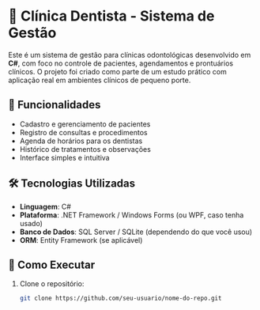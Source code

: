 # 🦷 Clínica Dentista - Sistema de Gestão

Este é um sistema de gestão para clínicas odontológicas desenvolvido em **C#**, com foco no controle de pacientes, agendamentos e prontuários clínicos. O projeto foi criado como parte de um estudo prático com aplicação real em ambientes clínicos de pequeno porte.

## 📌 Funcionalidades

- Cadastro e gerenciamento de pacientes
- Registro de consultas e procedimentos
- Agenda de horários para os dentistas
- Histórico de tratamentos e observações
- Interface simples e intuitiva

## 🛠️ Tecnologias Utilizadas

- **Linguagem**: C#
- **Plataforma**: .NET Framework / Windows Forms (ou WPF, caso tenha usado)
- **Banco de Dados**: SQL Server / SQLite (dependendo do que você usou)
- **ORM**: Entity Framework (se aplicável)

## 🚀 Como Executar

1. Clone o repositório:
   ```bash
   git clone https://github.com/seu-usuario/nome-do-repo.git
